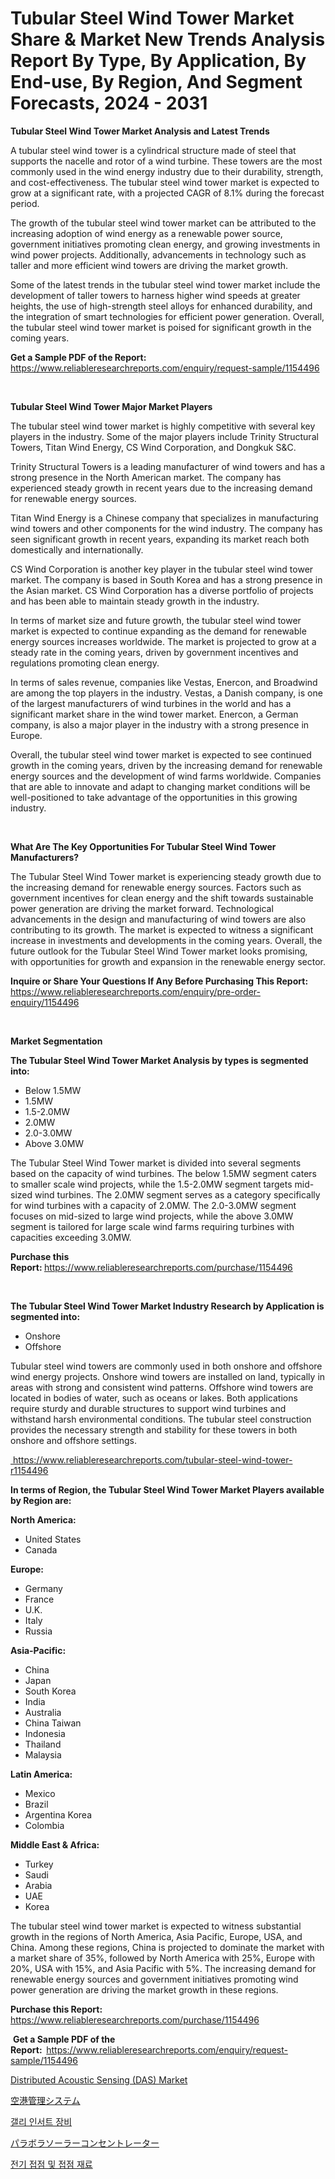 <p><h1>Tubular Steel Wind Tower Market Share & Market New Trends Analysis Report By Type, By Application, By End-use, By Region, And Segment Forecasts, 2024 - 2031</h1></p><p><strong>Tubular Steel Wind Tower Market Analysis and Latest Trends</strong></p>
<p><p>A tubular steel wind tower is a cylindrical structure made of steel that supports the nacelle and rotor of a wind turbine. These towers are the most commonly used in the wind energy industry due to their durability, strength, and cost-effectiveness. The tubular steel wind tower market is expected to grow at a significant rate, with a projected CAGR of 8.1% during the forecast period.</p><p>The growth of the tubular steel wind tower market can be attributed to the increasing adoption of wind energy as a renewable power source, government initiatives promoting clean energy, and growing investments in wind power projects. Additionally, advancements in technology such as taller and more efficient wind towers are driving the market growth.</p><p>Some of the latest trends in the tubular steel wind tower market include the development of taller towers to harness higher wind speeds at greater heights, the use of high-strength steel alloys for enhanced durability, and the integration of smart technologies for efficient power generation. Overall, the tubular steel wind tower market is poised for significant growth in the coming years.</p></p>
<p><strong>Get a Sample PDF of the Report:&nbsp;</strong> <a href="https://www.reliableresearchreports.com/enquiry/request-sample/1154496">https://www.reliableresearchreports.com/enquiry/request-sample/1154496</a></p>
<p>&nbsp;</p>
<p><strong>Tubular Steel Wind Tower Major Market Players</strong></p>
<p><p>The tubular steel wind tower market is highly competitive with several key players in the industry. Some of the major players include Trinity Structural Towers, Titan Wind Energy, CS Wind Corporation, and Dongkuk S&C.</p><p>Trinity Structural Towers is a leading manufacturer of wind towers and has a strong presence in the North American market. The company has experienced steady growth in recent years due to the increasing demand for renewable energy sources.</p><p>Titan Wind Energy is a Chinese company that specializes in manufacturing wind towers and other components for the wind industry. The company has seen significant growth in recent years, expanding its market reach both domestically and internationally.</p><p>CS Wind Corporation is another key player in the tubular steel wind tower market. The company is based in South Korea and has a strong presence in the Asian market. CS Wind Corporation has a diverse portfolio of projects and has been able to maintain steady growth in the industry.</p><p>In terms of market size and future growth, the tubular steel wind tower market is expected to continue expanding as the demand for renewable energy sources increases worldwide. The market is projected to grow at a steady rate in the coming years, driven by government incentives and regulations promoting clean energy.</p><p>In terms of sales revenue, companies like Vestas, Enercon, and Broadwind are among the top players in the industry. Vestas, a Danish company, is one of the largest manufacturers of wind turbines in the world and has a significant market share in the wind tower market. Enercon, a German company, is also a major player in the industry with a strong presence in Europe.</p><p>Overall, the tubular steel wind tower market is expected to see continued growth in the coming years, driven by the increasing demand for renewable energy sources and the development of wind farms worldwide. Companies that are able to innovate and adapt to changing market conditions will be well-positioned to take advantage of the opportunities in this growing industry.</p></p>
<p>&nbsp;</p>
<p><strong>What Are The Key Opportunities For Tubular Steel Wind Tower Manufacturers?</strong></p>
<p><p>The Tubular Steel Wind Tower market is experiencing steady growth due to the increasing demand for renewable energy sources. Factors such as government incentives for clean energy and the shift towards sustainable power generation are driving the market forward. Technological advancements in the design and manufacturing of wind towers are also contributing to its growth. The market is expected to witness a significant increase in investments and developments in the coming years. Overall, the future outlook for the Tubular Steel Wind Tower market looks promising, with opportunities for growth and expansion in the renewable energy sector.</p></p>
<p><strong>Inquire or Share Your Questions If Any Before Purchasing This Report:</strong> <a href="https://www.reliableresearchreports.com/enquiry/pre-order-enquiry/1154496">https://www.reliableresearchreports.com/enquiry/pre-order-enquiry/1154496</a></p>
<p>&nbsp;</p>
<p><strong>Market Segmentation</strong></p>
<p><strong>The Tubular Steel Wind Tower Market Analysis by types is segmented into:</strong></p>
<p><ul><li>Below 1.5MW</li><li>1.5MW</li><li>1.5-2.0MW</li><li>2.0MW</li><li>2.0-3.0MW</li><li>Above 3.0MW</li></ul></p>
<p><p>The Tubular Steel Wind Tower market is divided into several segments based on the capacity of wind turbines. The below 1.5MW segment caters to smaller scale wind projects, while the 1.5-2.0MW segment targets mid-sized wind turbines. The 2.0MW segment serves as a category specifically for wind turbines with a capacity of 2.0MW. The 2.0-3.0MW segment focuses on mid-sized to large wind projects, while the above 3.0MW segment is tailored for large scale wind farms requiring turbines with capacities exceeding 3.0MW.</p></p>
<p><strong>Purchase this Report:&nbsp;</strong><a href="https://www.reliableresearchreports.com/purchase/1154496">https://www.reliableresearchreports.com/purchase/1154496</a></p>
<p>&nbsp;</p>
<p><strong>The Tubular Steel Wind Tower Market Industry Research by Application is segmented into:</strong></p>
<p><ul><li>Onshore</li><li>Offshore</li></ul></p>
<p><p>Tubular steel wind towers are commonly used in both onshore and offshore wind energy projects. Onshore wind towers are installed on land, typically in areas with strong and consistent wind patterns. Offshore wind towers are located in bodies of water, such as oceans or lakes. Both applications require sturdy and durable structures to support wind turbines and withstand harsh environmental conditions. The tubular steel construction provides the necessary strength and stability for these towers in both onshore and offshore settings.</p></p>
<p><a href="https://www.reliableresearchreports.com/tubular-steel-wind-tower-r1154496">&nbsp;https://www.reliableresearchreports.com/tubular-steel-wind-tower-r1154496</a></p>
<p><strong>In terms of Region, the Tubular Steel Wind Tower Market Players available by Region are:</strong></p>
<p>
    <p> <strong> North America: </strong>
        <ul>
            <li>United States</li>
            <li>Canada</li>
        </ul>
        </p> 
    <p> <strong> Europe: </strong>
        <ul>
            <li>Germany</li>
            <li>France</li>
            <li>U.K.</li>
            <li>Italy</li>
            <li>Russia</li>
        </ul>
        </p> 
    <p> <strong> Asia-Pacific: </strong>
        <ul>
            <li>China</li>
            <li>Japan</li>
            <li>South Korea</li>
            <li>India</li>
            <li>Australia</li>
            <li>China Taiwan</li>
            <li>Indonesia</li>
            <li>Thailand</li>
            <li>Malaysia</li>
        </ul>
        </p> 
    <p> <strong> Latin America: </strong>
        <ul>
            <li>Mexico</li>
            <li>Brazil</li>
            <li>Argentina Korea</li>
            <li>Colombia</li>
        </ul>
        </p> 
    <p> <strong> Middle East & Africa: </strong>
        <ul>
            <li>Turkey</li>
            <li>Saudi</li>
            <li>Arabia</li>
            <li>UAE</li>
            <li>Korea</li>
        </ul>
    </p>
    </p>
<p><p>The tubular steel wind tower market is expected to witness substantial growth in the regions of North America, Asia Pacific, Europe, USA, and China. Among these regions, China is projected to dominate the market with a market share of 35%, followed by North America with 25%, Europe with 20%, USA with 15%, and Asia Pacific with 5%. The increasing demand for renewable energy sources and government initiatives promoting wind power generation are driving the market growth in these regions.</p></p>
<p><strong>Purchase this Report: </strong><a href="https://www.reliableresearchreports.com/purchase/1154496">https://www.reliableresearchreports.com/purchase/1154496</a></p>
<p>&nbsp;<strong>Get a Sample PDF of the Report:&nbsp;&nbsp;</strong><a href="https://www.reliableresearchreports.com/enquiry/request-sample/1154496">https://www.reliableresearchreports.com/enquiry/request-sample/1154496</a></p>
<p><strong></strong></p>
<p><p><a href="https://github.com/CliffMedina6/Market-Research-Report-List-4/blob/main/distributed-acoustic-sensing-das-market.md">Distributed Acoustic Sensing (DAS) Market</a></p><p><a href="https://github.com/mreklxf44233/Market-Research-Report-List-1/blob/main/853353646160.md">空港管理システム</a></p><p><a href="https://github.com/darrellockm3ytan895656/Market-Research-Report-List-1/blob/main/979752842130.md">갤리 인서트 장비</a></p><p><a href="https://github.com/RaeJenkins1952/Market-Research-Report-List-1/blob/main/633934746159.md">パラボラソーラーコンセントレーター</a></p><p><a href="https://github.com/oajzkywllm460/Market-Research-Report-List-1/blob/main/946098242131.md">전기 접점 및 접점 재료</a></p></p>